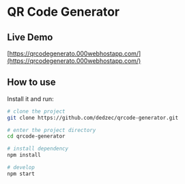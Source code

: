 # QR Code Generator

## Live Demo

[https://qrcodegenerato.000webhostapp.com/](https://qrcodegenerato.000webhostapp.com/)

## How to use

Install it and run:

```sh
# clone the project
git clone https://github.com/dedzec/qrcode-generator.git

# enter the project directory
cd qrcode-generator

# install dependency
npm install

# develop
npm start
```
